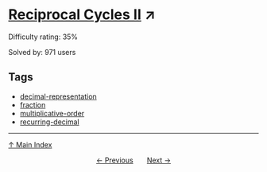 # [Reciprocal Cycles II](https://projecteuler.net/problem=417) ↗️

Difficulty rating: 35%

Solved by: 971 users
## Tags

- [decimal-representation](../tags/decimal-representation.md)
- [fraction](../tags/fraction.md)
- [multiplicative-order](../tags/multiplicative-order.md)
- [recurring-decimal](../tags/recurring-decimal.md)



---

[↑ Main Index](../README.md)


<div align=center><a href='416.md'>← Previous</a> &nbsp;&nbsp; &nbsp;&nbsp;  <a href='418.md'>Next →</a></div>
